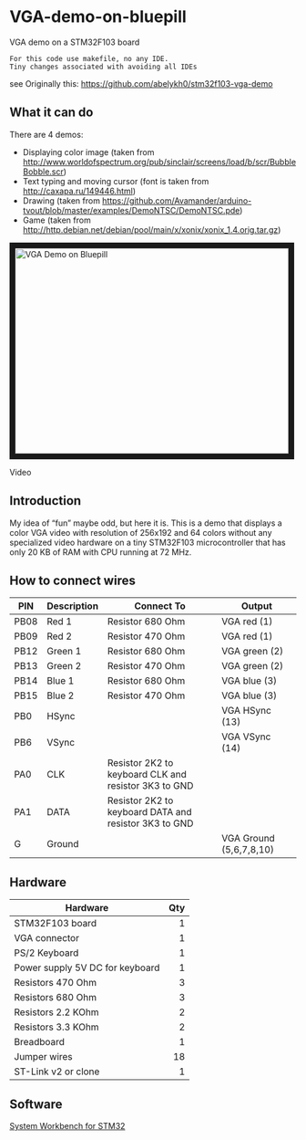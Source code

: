 # VGA-demo-on-bluepill
VGA demo on a STM32F103 board

```
For this code use makefile, no any IDE.
Tiny changes associated with avoiding all IDEs
```

see Originally this: https://github.com/abelykh0/stm32f103-vga-demo

## What it can do
There are 4 demos:
* Displaying color image (taken from http://www.worldofspectrum.org/pub/sinclair/screens/load/b/scr/BubbleBobble.scr)
* Text typing and moving cursor (font is taken from http://caxapa.ru/149446.html)
* Drawing (taken from https://github.com/Avamander/arduino-tvout/blob/master/examples/DemoNTSC/DemoNTSC.pde)
* Game (taken from http://http.debian.net/debian/pool/main/x/xonix/xonix_1.4.orig.tar.gz)

<a href="http://www.youtube.com/watch?feature=player_embedded&v=97oakB1NX68
" target="_blank"><img src="http://img.youtube.com/vi/97oakB1NX68/0.jpg" 
alt="VGA Demo on Bluepill" width="480" height="360" border="10" /></a>

Video

## Introduction
My idea of “fun” maybe odd, but here it is. This is a demo that displays a color VGA video with resolution of 256x192 and 64 colors without any specialized video hardware on a tiny STM32F103 microcontroller that has only 20 KB of RAM with CPU running at 72 MHz.

## How to connect wires

| PIN | Description | Connect To | Output |
| --- | ----------- | ---------- | ------ |
| PB08 | Red 1 | Resistor 680 Ohm | VGA red (1)
| PB09 | Red 2 | Resistor 470 Ohm | VGA red (1)
| PB12 | Green 1 | Resistor 680 Ohm | VGA green (2)
| PB13 | Green 2 | Resistor 470 Ohm | VGA green (2)
| PB14 | Blue 1 | Resistor 680 Ohm | VGA blue (3)
| PB15 | Blue 2 | Resistor 470 Ohm | VGA blue (3)
| PB0 | HSync | | VGA HSync (13)
| PB6 | VSync | | VGA VSync (14)
| PA0 | CLK | Resistor 2K2 to keyboard CLK and resistor 3K3 to GND
| PA1 | DATA | Resistor 2K2 to keyboard DATA and resistor 3K3 to GND
| G | Ground | | VGA Ground (5,6,7,8,10)

## Hardware

| Hardware      |    Qty|
| ------------- | -----:|
| STM32F103 board | 1
| VGA connector | 1
| PS/2 Keyboard | 1
| Power supply 5V DC for keyboard | 1
| Resistors 470 Ohm | 3
| Resistors 680 Ohm | 3
| Resistors 2.2 KOhm | 2
| Resistors 3.3 KOhm | 2
| Breadboard | 1
| Jumper wires | 18
| ST-Link v2 or clone | 1

## Software

[System Workbench for STM32](https://www.st.com/en/development-tools/sw4stm32.html/)
